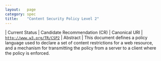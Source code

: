 ```yaml
---
layout:   page
category: spec
title:    "Content Security Policy Level 2"
---
```


| Current Status | Candidate Recommendation (CR)
| Canonical URI | [`http://www.w3.org/TR/CSP2`](http://www.w3.org/TR/CSP2)
| Abstract | This document defines a policy language used to declare a set of content restrictions for a web resource, and a mechanism for transmitting the policy from a server to a client where the policy is enforced.